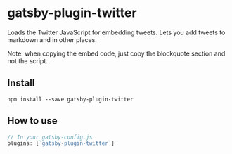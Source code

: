 # gatsby-plugin-twitter

Loads the Twitter JavaScript for embedding tweets. Lets you add tweets to
markdown and in other places.

Note: when copying the embed code, just copy the blockquote section and not the
script.

## Install

`npm install --save gatsby-plugin-twitter`

## How to use

```javascript
// In your gatsby-config.js
plugins: [`gatsby-plugin-twitter`]
```
